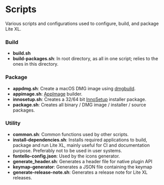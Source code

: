# Scripts

Various scripts and configurations used to configure, build, and package Lite XL.

### Build

- **build.sh**
- **build-packages.sh**: In root directory, as all in one script; relies to the
  ones in this directory.

### Package

- **appdmg.sh**:    Create a macOS DMG image using [dmgbuild][1].
- **appimage.sh**:  [AppImage][2] builder.
- **innosetup.sh**: Creates a 32/64 bit [InnoSetup][3] installer package.
- **package.sh**:   Creates all binary / DMG image / installer / source packages.

### Utility

- **common.sh**:                Common functions used by other scripts.
- **install-dependencies.sh**:  Installs required applications to build, package
                                and run Lite XL, mainly useful for CI and documentation purpose.
                                Preferably not to be used in user systems.
- **fontello-config.json**:     Used by the icons generator.
- **generate_header.sh**:       Generates a header file for native plugin API
- **keymap-generator**:         Generates a JSON file containing the keymap
- **generate-release-note.sh**: Generates a release note for Lite XL releases.

[1]: https://github.com/dmgbuild/dmgbuild
[2]: https://docs.appimage.org/
[3]: https://jrsoftware.org/isinfo.php
